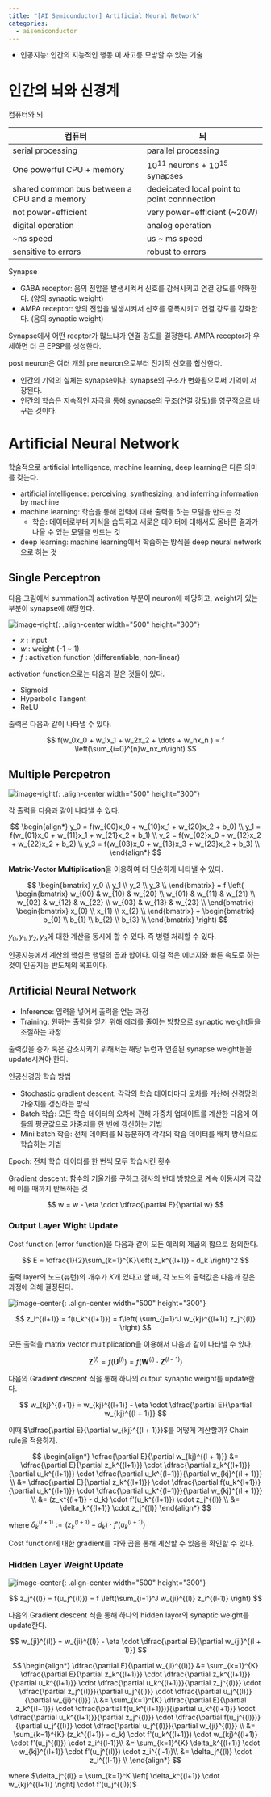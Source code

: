 ```yaml
---
title: "[AI Semiconductor] Artificial Neural Network"
categories:
  - aisemiconductor
---
```

- 인공지능: 인간의 지능적인 행동 미 사고릉 모방할 수 있는 기술

# 인간의 뇌와 신경계

컴퓨터와 뇌

|컴퓨터|뇌|
|---|---|
|serial processing|parallel processing|
|One powerful CPU + memory|$10^{11}$ neurons + $10^{15}$ synapses|
|shared common bus between a CPU and a memory|dedeicated local point to point connnection|
|not power-efficient|very power-efficient (~20W)|
|digital operation|analog operation|
|~ns speed|us ~ ms speed|
|sensitive to errors|robust to errors|

Synapse

- GABA receptor: 음의 전압을 발생시켜서 신호를 감쇄시키고 연결 강도를 약화한다. (양의 synaptic weight)
- AMPA receptor: 양의 전압을 발생시켜서 신호를 증폭시키고 연결 강도를 강화한다. (음의 synaptic weight)

Synapse에서 어떤 reeptor가 많느냐가 연결 강도를 결정한다. AMPA receptor가 우세하면 더 큰 EPSP를 생성한다.

post neuron은 여러 개의 pre neuron으로부터 전기적 신호를 합산한다.

- 인간의 기억의 실체는 synapse이다. synapse의 구조가 변화됨으로써 기억이 저장된다.
- 인간의 학습은 지속적인 자극을 통해 synapse의 구조(연결 강도)를 영구적으로 바꾸는 것이다.

# Artificial Neural Network

학술적으로 artificial Intelligence, machine learning, deep learning은 다른 의미를 갖는다.

- artificial intelligence: perceiving, synthesizing, and inferring information by machine
- machine learning: 학습을 통해 입력에 대해 출력을 하는 모델을 만드는 것
  - 학습: 데이터로부터 지식을 습득하고 새로운 데이터에 대해서도 올바른 결과가 나올 수 있는 모델을 만드는 것
- deep learning: machine learning에서 학습하는 방식을 deep neural network으로 하는 것

## Single Perceptron

다음 그림에서 summation과 activation 부분이 neuron에 해당하고, weight가 있는 부분이 synapse에 해당한다.

![image-right](./imgs/perceptron.png){: .align-center width="500" height="300"}

- $x$ : input
- $w$ : weight (-1 ~ 1)
- $f$ : activation function (differentiable, non-linear)

activation function으로는 다음과 같은 것들이 있다.

- Sigmoid
- Hyperbolic Tangent
- ReLU

출력은 다음과 같이 나타낼 수 있다.

$$
f(w_0x_0 + w_1x_1 + w_2x_2 + \dots + w_nx_n ) = f \left(\sum_{i=0}^{n}w_nx_n\right)
$$

## Multiple Percpetron

![image-right](./imgs/multi-perceptron.png){: .align-center width="500" height="300"}

각 출력을 다음과 같이 나타낼 수 있다.

$$
\begin{align*}
  y_0 = f(w_{00}x_0 + w_{10}x_1 + w_{20}x_2 + b_0) \\
  y_1 = f(w_{01}x_0 + w_{11}x_1 + w_{21}x_2 + b_1) \\
  y_2 = f(w_{02}x_0 + w_{12}x_2 + w_{22}x_2 + b_2) \\
  y_3 = f(w_{03}x_0 + w_{13}x_3 + w_{23}x_2 + b_3) \\
\end{align*}
$$

**Matrix-Vector Multiplication**을 이용하여 더 단순하게 나타낼 수 있다.

$$
\begin{bmatrix}
  y_0 \\
  y_1 \\
  y_2 \\
  y_3 \\
\end{bmatrix}
= f \left(
\begin{bmatrix}
  w_{00} & w_{10} & w_{20} \\
  w_{01} & w_{11} & w_{21} \\
  w_{02} & w_{12} & w_{22} \\
  w_{03} & w_{13} & w_{23} \\
\end{bmatrix}
\begin{bmatrix}
  x_{0} \\
  x_{1} \\
  x_{2} \\
\end{bmatrix}
+
\begin{bmatrix}
  b_{0} \\
  b_{1} \\
  b_{2} \\
  b_{3} \\
\end{bmatrix}
\right)
$$

$y_0, y_1, y_2, y_3$에 대한 계산을 동시에 할 수 있다. 즉 병렬 처리할 수 있다.

인공지능에서 계산의 핵심은 행렬의 곱과 합이다. 이걸 적은 에너지와 빠른 속도로 하는 것이 인공지능 반도체의 목표이다.

## Artificial Neural Network

- Inference: 입력을 넣어서 출력을 얻는 과정
- Training: 원하는 출력을 얻기 위해 에러를 줄이는 방향으로 synaptic weight들을 조절하는 과정

출력값을 증가 혹은 감소시키기 위해서는 해당 뉴런과 연결된 synapse weight들을 update시켜야 한다.

인공신경망 학습 방법

- Stochastic gradient descent: 각각의 학습 데이터마다 오차를 게산해 신경망의 가중치를 갱신하는 방식
- Batch 학습: 모든 학습 데이터의 오차에 관해 가중치 업데이트를 계산한 다음에 이들의 평균값으로 가중치를 한 번에 갱신하는 기법
- Mini batch 학습: 전체 데이터를 N 등분하여 각각의 학습 데이터를 배치 방식으로 학습하는 기법

Epoch: 전체 학습 데이터를 한 번씩 모두 학습시킨 횟수

Gradient descent: 함수의 기울기를 구하고 경사의 반대 방향으로 계속 이동시켜 극값에 이를 때까지 반복하는 것

$$
w = w - \eta \cdot \dfrac{\partial E}{\partial w}
$$

### Output Layer Wight Update

Cost function (error function)을 다음과 같이 모든 에러의 제곱의 합으로 정의한다.

$$
E = \dfrac{1}{2}\sum_{k=1}^{K}\left( z_k^{(l+1)} - d_k \right)^2
$$

출력 layer의 노드(뉴런)의 개수가 $K$개 있다고 할 때, 각 노드의 출력값은 다음과 같은 과정에 의해 결정된다.

![image-center](./imgs/weight-update.png){: .align-center width="500" height="300"}

$$
z_l^{(l+1)} = f(u_k^{(l+1)}) = f\left( \sum_{j=1}^J w_{kj}^{(l+1)} z_j^{(l)} \right)
$$

모든 출력을 matrix vector multiplication을 이용해서 다음과 같이 나타낼 수 있다.

$$
\mathbf{Z}^{(l)} = f(\mathbf{U}^{(l)}) = f(\mathbf{W}^{(l)} \cdot \mathbf{Z}^{(l-1)})
$$

다음의 Gradient descent 식을 통해 하나의 output synaptic weight를 update한다.

$$
w_{kj}^{(l+1)} = w_{kj}^{(l+1)}  - \eta \cdot \dfrac{\partial E}{\partial w_{kj}^{(l + 1)}}
$$

이때 $\dfrac{\partial E}{\partial w_{kj}^{(l + 1)}}$를 어떻게 계산할까? Chain rule을 적용하자.

$$
\begin{align*}
  \dfrac{\partial E}{\partial w_{kj}^{(l + 1)}}
  &= \dfrac{\partial E}{\partial z_k^{(l+1)}} \cdot \dfrac{\partial z_k^{(l+1)}}{\partial u_k^{(l+1)}} \cdot  \dfrac{\partial  u_k^{(l+1)}}{\partial w_{kj}^{(l + 1)}} \\
  &= \dfrac{\partial E}{\partial z_k^{(l+1)}} \cdot \dfrac{\partial f(u_k^{l+1})}{\partial u_k^{(l+1)}} \cdot  \dfrac{\partial  u_k^{(l+1)}}{\partial w_{kj}^{(l + 1)}} \\
  &= (z_k^{(l+1)} - d_k) \cdot f'(u_k^{(l+1)}) \cdot z_j^{(l)} \\
  &= \delta_k^{(l+1)} \cdot z_j^{(l)}
\end{align*}
$$

where $\delta_k^{(l+1)} := (z_k^{(l+1)} - d_k) \cdot f'(u_k^{(l+1)})$

Cost function에 대한 gradient를 차와 곱을 통해 계산할 수 있음을 확인할 수 있다.

### Hidden Layer Weight Update

![image-center](./imgs/weight-update-hidden-layer.png){: .align-center width="500" height="300"}

$$
z_j^{(l)} = f(u_j^{(l)}) = f \left(\sum_{i=1}^J w_{ji}^{(l)} z_i^{(l-1)} \right)
$$

다음의 Gradient descent 식을 통해 하나의 hidden layor의 synaptic weight를 update한다.

$$
w_{ji}^{(l)} = w_{ji}^{(l)}  - \eta \cdot \dfrac{\partial E}{\partial w_{ji}^{(l + 1)}}
$$

$$
\begin{align*}
  \dfrac{\partial E}{\partial w_{ji}^{(l)}}
  &= \sum_{k=1}^{K} \dfrac{\partial E}{\partial z_k^{(l+1)}} \cdot \dfrac{\partial z_k^{(l+1)}}{\partial u_k^{(l+1)}} \cdot  \dfrac{\partial u_k^{(l+1)}}{\partial z_j^{(l)}} \cdot \dfrac{\partial z_j^{(l)}}{\partial u_j^{(l)}} \cdot \dfrac{\partial u_j^{(l)}}{\partial w_{ji}^{(l)}} \\
  &= \sum_{k=1}^{K} \dfrac{\partial E}{\partial z_k^{(l+1)}} \cdot \dfrac{\partial f(u_k^{(l+1)})}{\partial u_k^{(l+1)}} \cdot  \dfrac{\partial u_k^{(l+1)}}{\partial z_j^{(l)}} \cdot \dfrac{\partial f(u_j^{(l)})}{\partial u_j^{(l)}} \cdot \dfrac{\partial u_j^{(l)}}{\partial w_{ji}^{(l)}} \\
  &= \sum_{k=1}^{K} (z_k^{(l+1)} - d_k) \cdot f'(u_k^{(l+1)}) \cdot w_{kj}^{(l+1)} \cdot f'(u_j^{(l)}) \cdot z_i^{(l-1)}\\
  &= \sum_{k=1}^{K} \delta_k^{(l+1)} \cdot w_{kj}^{(l+1)} \cdot f'(u_j^{(l)}) \cdot z_i^{(l-1)}\\
  &= \delta_j^{(l)} \cdot z_i^{(l-1)} \\
\end{align*}
$$

where $\delta_j^{(l)} = \sum_{k=1}^K \left[ \delta_k^{(l+1)} \cdot w_{kj}^{(l+1)} \right] \cdot f'(u_j^{(l)})$